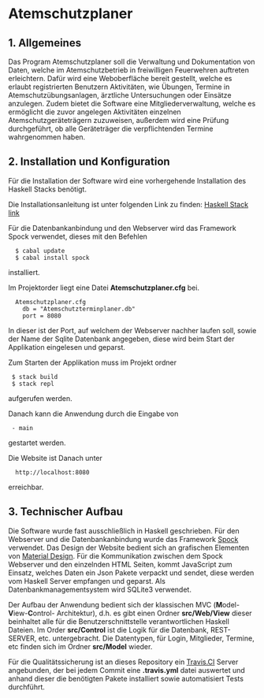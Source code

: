 # Atemschutzplaner

## 1. Allgemeines

Das Program Atemschutzplaner soll die Verwaltung und Dokumentation von Daten, welche im Atemschutzbetrieb in freiwilligen Feuerwehren auftreten erleichtern. 
Dafür wird eine Weboberfläche bereit gestellt, welche es erlaubt registrierten Benutzern Aktivitäten, wie Übungen, Termine in Atemschutzübungsanlagen, ärztliche Untersuchungen oder Einsätze anzulegen. 
Zudem bietet die Software eine Mitgliederverwaltung, welche es ermöglicht die zuvor angelegen Aktivitäten einzelnen Atemschutzgeräteträgern zuzuweisen, außerdem wird eine Prüfung durchgeführt, ob alle Geräteträger die verpflichtenden Termine wahrgenommen haben.

## 2. Installation und Konfiguration 
Für die Installation der Software wird eine vorhergehende Installation des Haskell Stacks benötigt. 

Die Installationsanleitung ist unter folgenden Link zu finden: 
[Haskell Stack link](https://docs.haskellstack.org/en/stable/README/ "Haskell Stack")

Für die Datenbankanbindung und den Webserver wird das Framework Spock verwendet, dieses mit den Befehlen 
```
  $ cabal update 
  $ cabal install spock
```
installiert. 

Im Projektorder liegt eine Datei  **Atemschutzplaner.cfg** bei. 
```
  Atemschutzplaner.cfg
    db = "Atemschutzterminplaner.db"
    port = 8080
```
In dieser ist der Port, auf welchem der Webserver nachher laufen soll, sowie der Name der Sqlite Datenbank angegeben, diese wird beim Start der Applikation eingelesen und geparst. 

Zum Starten der Applikation muss im Projekt ordner 
```
 $ stack build
 $ stack repl
```
aufgerufen werden. 

Danach kann die Anwendung durch die Eingabe von 
```
 - main 
 ```
gestartet werden. 

Die Website ist Danach unter 
```
  http://localhost:8080
```
erreichbar. 

## 3. Technischer Aufbau

Die Software wurde fast ausschließlich in Haskell geschrieben. Für den Webserver und die Datenbankanbindung wurde das Framework [Spock](https://www.spock.li "Spock") verwendet. Das Design der Website bedient sich an grafischen Elementen von [Material Design](https://material.io/guidelines/ "Google Material Design"). Für die Kommunikation zwischen dem Spock Webserver und den einzelnden HTML Seiten, kommt JavaScript zum Einsatz, welches Daten ein Json Pakete verpackt und sendet, diese werden vom Haskell Server empfangen und geparst. Als Datenbankmanagementsystem wird SQLite3 verwendet.

Der Aufbau der Anwendung bedient sich der klassischen MVC (**M**odel-**V**iew-**C**ontrol- Architektur), d.h. es gibt einen Ordner **src/Web/View** dieser beinhaltet alle für die Benutzerschnittstelle verantwortlichen Haskell Dateien. 
Im Order **src/Control** ist die Logik für die Datenbank, REST-SERVER, etc. untergebracht. 
Die Datentypen, für Login, Mitglieder, Termine, etc finden sich im Ordner **src/Model** wieder. 

Für die Qualitätssicherung ist an dieses Repository ein [Travis.CI](https://travis-ci.org/ob-fun-ws17/studienarbeit-florianfrank/ "Travis.CI") Server angebunden, der bei jedem Commit eine **.travis.yml** datei auswertet und anhand dieser die benötigten Pakete installiert sowie automatisiert Tests durchführt. 
